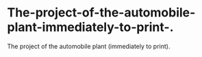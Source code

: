 # The-project-of-the-automobile-plant-immediately-to-print-.
The project of the automobile plant (immediately to print).
